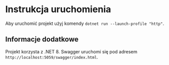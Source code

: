 ﻿# Instrukcja uruchomienia
Aby uruchomić projekt użyj komendy ```dotnet run --launch-profile "http"```.

## Informacje dodatkowe
Projekt korzysta z .NET 8. 
Swagger uruchomi się pod adresem ``http://localhost:5059/swagger/index.html``.